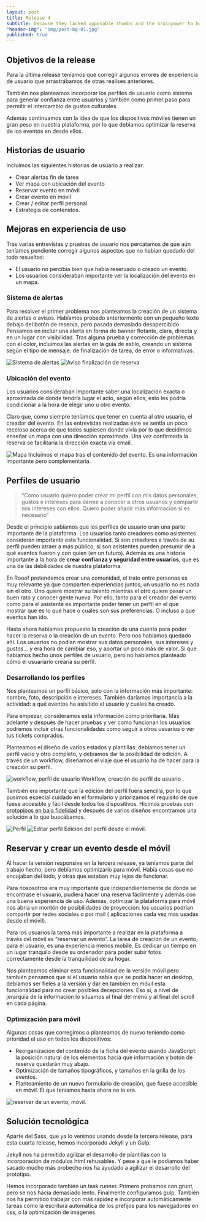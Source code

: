 ```yaml
---
layout: post
title: Release 4
subtitle: because they lacked opposable thumbs and the brainpower to build a space program.
"header-img": "img/post-bg-01.jpg"
published: true
---
```



<h2 class="section-heading">Objetivos de la release</h2>
<p>Para la última release teníamos que corregir algunos errores de experiencia de usuario que arrastrábamos de otras realises anteriores.</p>
<p>También nos planteamos incorporar los perfiles de usuario como sistema para generar confianza entre usuarios y también como primer paso para permitir el intercambio de gustos culturales.</p>
<p>Además continuamos con la idea de que los dispositivos móviles tienen un gran peso en nuestra plataforma, por lo que debíamos optimizar la reserva de los eventos en desde ellos.</p>

<h2 class="section-heading">Historias de usuario</h2>

<p>Incluímos las siguientes historias de usuario a realizar:
<ul>
<li> Crear alertas fin de tarea</li>
<li> Ver mapa con ubicación del evento</li>
<li> Reservar evento en móvil</li>
<li> Crear evento en móvil</li>
<li> Crear / editar perfil personal</li>
<li> Estrategia de contenidos.</li>
</ul>
</p>

<h2 class="section-heading">Mejoras en experiencia de uso</h2>

<p>Tras varias entrevistas y pruebas de usuario nos percatamos de que aún teníamos pendiente corregir algunos aspectos que no habían quedado del todo resueltos: 
<ul>
<li>El usuario no percibia bien que había reservado o creado un evento.</li>
<li>Los usuarios consideraban importante ver la localización del evento en un mapa.</li>
</ul>

<h3>Sistema de alertas</h3>
<p>Para resolver el primer problema nos planteamos la creación de un sistema de alertas o avisos. Habíamos probado anteriormente con un pequeño texto debajo del botón de reserva, pero pasada demasiado desapercibido. Pensamos en incluir una alerta en forma de banner flotante, clara, directa y en un lugar con visibilidad. Tras alguna prueba y corrección de problemas con el color, incluímos las alertas en la guía de estilo, creando un sistema según el tipo de mensaje: de finalización de tarea, de error o informativas.</p>

 <img src="{{ site.baseurl }}/img/alertas.png" alt="Sistema de alertas">
 
 <img src="{{ site.baseurl }}/img/aviso.jpg" alt="Aviso finalización de reserva">

<h3>Ubicación del evento</h3>
<p>Los usuarios consideraban importante saber una localización exacta o aproximada de donde tendría lugar el acto, según ellos, esto les podría condicionar a la hora de elegir uno u otro evento.</p>

<p>Claro que, como siempre teníamos que tener en cuenta al otro usuario, el creador del evento. En las entrevistas realizadas éste se sentía un poco receloso acerca de que todos supiesen donde vivía por lo que decidimos enseñar un mapa con una dirección aproximada. Una vez confirmada la reserva se facilitaría la dirección exacta vía email.
</p>
<img src="{{ site.baseurl }}/img/mapa.jpg" alt="Mapa">
<span class="caption text-muted">Incluímos el mapa tras el contenido del evento. Es una información importante pero complementaria.</span>

<h2 class="section-heading">Perfiles de usuario</h2>

<blockquote>“Como usuario quiero poder crear mi perfil con mis datos personales, gustos e intereses para darme a conocer a otros usuarios y compartir mis intereses con ellos. Quiero poder añadir más información si es necesario”</blockquote>

<p>Desde el principio sabíamos que los perfiles de usuario eran una parte importante de la plataforma. Los usuarios tanto creadores como asistentes consideran importante esta funcionalidad. Si son creadores a través de su perfil pueden atraer a más público, si son asistentes pueden presumir de a qué eventos fueron y con quien (en un futuro). Además es una historia importante a la hora de <strong>crear confianza y seguridad entre usuarios</strong>, que es una de las debilidades de nuestra plataforma.</p>

<p>En Rooof pretendemos crear una comunidad, el trato entre personas es muy relevante ya que comparten experiencias juntos, un usuario no es nada sin el otro. Uno quiere mostrar su talento mientras el otro quiere pasar un buen rato y conocer gente nueva. Por ello, tanto para el creador del evento como para el asistente es importante poder tener un perfil en el que mostrar que es lo que hace o cuales son sus preferencias. O incluso a que eventos han ido.</p>

<p>Hasta ahora habíamos propuesto la creación de una cuenta para poder hacer la reserva o la creación de un evento. Pero nos habíamos quedado ahí. Los usuarios no podían mostrar sus datos personales, sus intereses y gustos... y era hora de cambiar eso, y aportar un poco más de valor. Si que habíamos hecho unos perfiles de usuario, pero no habíamos planteado cómo el usuariario crearía su perfil.</p>

<h3 class="section-heading">Desarrollando los perfiles</h3>

<p>Nos planteamos un perfil básico, solo con la información más importante: nombre, foto, descripción e intereses. También daríamos importancia a la actividad: a qué eventos ha asisitido el usuario y cuales ha creado.</p>

<p>Para empezar, consideramos esta información como prioritaria. Más adelante y después de hacer pruebas y ver como funcionan los usuarios podremos incluir otras funcionalidades como seguir a otros usuarios o ver tus tickets comprados.</p>

<p>Planteamos el diseño de varios estados y plantillas: debíamos tener un perfil vacio y otro completo, y debíamos dar la posibilidad de edición. A través de un workflow, diseñamos el viaje que el usuario ha de hacer para la creación su perfil.</p>

<img src="{{ site.baseurl }}/img/05-workflow-perfiles.png" alt="workflow, perfil de usuario">
<span class="caption text-muted">Workflow, creación de perfil de usuario
.</span>

<p>También era importante que la edición del perfil fuera sencilla, por lo que pusimos especial cuidado en el formulario y priorizamos el requisito de que fuese accesible y fácil desde todos los dispositivos. Hicimos pruebas con <a href="http://marvl.in/78d526" target="_blank">protopipos en baja fidelidad</a> y después de varios diseños encontramos una solución a lo que buscábamos.</p>

<img src="{{ site.baseurl }}/img/perfil-tutu.jpg" alt="Perfil">

<img src="{{ site.baseurl }}/img/perfil-editar.jpg" alt="Editar perfil">
<span class="caption text-muted">Edición del perfil desde el móvil.</span>


<h2 class="section-heading">Reservar y crear un evento desde el móvil</h2>

<p>Al hacer la versión responsive en la tercera release, ya teníamos parte del trabajo hecho, pero debíamos optimizarlo para móvil. Había cosas que no encajaban del todo, y otras que estaban muy lejos de funcionar.</p>

<p>Para nososotros era muy importante que independientemente de dónde se encontrase el usuario, pudiera hacer una reserva fácilmente y además con una buena experiencia de uso. Además, optimizar la plataforma para móvil nos abria un montón de posibilidades de proyección: los usuarios podrían compartir por redes sociales o por mail ( aplicaciones cada vez mas usadas desde el móvil).</p>

<p>Para los usuarios la tarea más importante a realizar en la plataforma a través del móvil es “reservar un evento”. La tarea de creación de un evento, para el usuario, es una experiencia menos mobile. Es dedicar un tiempo en un lugar tranquilo desde su ordenador para poder subir fotos correctamente desde la tranquilidad de su hogar.</p>

<p>Nos planteamos eliminar esta funcionalidad de la versión móvil pero también pensamos que si el usuario sabía que se podía hacer en desktop, debíamos ser fieles a la versión y dar en también en móvil esta funcionalidad para no crear posibles decepciones. Eso sí, a nivel de jerarquía de la información lo situamos al final del menú y al final del scroll en cada página.</p>

<h3 class="section-heading">Optimización para móvil</h3>

<p>Algunas cosas que corregimos o planteamos de nuevo teniendo como prioridad el uso en todos los dispositivos:
<ul>
<li> Reorganización del contenido de la ficha del evento usando JavaScript: la posición natural de los elementos hacía que información y botón de reserva quedarán muy abajo.</li>
<li> Optimización de tamaños tipográficos, y tamaños en la grilla de los eventos.</li>
<li> Planteamiento de un nuevo formulario de creación, que fuese accesible en móvil. El que teníamos hasta ahora no lo era.</li>
</ul>
</p>

<img src="{{ site.baseurl }}/img/05-reserva-crear-movil.jpg" alt="reservar de un evento, móvil.">


<h2 class="section-heading">Solución tecnológica</h2>

<p>Aparte del Sass, que ya lo venimos usando desde la tercera release, para esta cuarta release, hemos incorporado Jekyll y un Gulp.</p>
<p>Jekyll nos ha permitido agilizar el desarrollo de plantillas con la incorporación de módulos html rehusables. Y pese a que le podíamos haber sacado mucho más probecho nos ha ayudado a agilizar el desarrollo del prototipo.</p>
<p>Hemos incorporado también un task runner. Primero probamos con grunt, pero se nos hacía demasiado lento. Finalmente configuramos gulp. También nos ha permitido trabajar con más rapidez e incorporar automáticamente tareas como la escritura automática de los prefijos para los navegadores en css, o la optimización de imágenes.</p>


